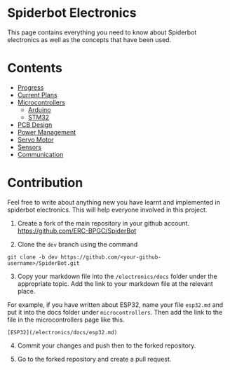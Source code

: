# Spiderbot Electronics

This page contains everything you need to know about Spiderbot electronics as well as the concepts that have been used.

# Contents

* [Progress](/electronics/docs/general/progress.md)
* [Current Plans](/electronics/docs/general/current_plans.md)
* [Microcontrollers]()
    * [Arduino]()
    * [STM32]()
* [PCB Design]()
* [Power Management]()
* [Servo Motor]()
* [Sensors]()
* [Communication]()

# Contribution

Feel free to write about anything new you have learnt and implemented in spiderbot electronics. This will help everyone involved in this project.

1. Create a fork of the main repository in your github account.
https://github.com/ERC-BPGC/SpiderBot

2. Clone the `dev` branch using the command
```
git clone -b dev https://github.com/<your-github-username>/SpiderBot.git
```

3. Copy your markdown file into the `/electronics/docs` folder under the appropriate topic. Add the link to your markdown file at the relevant place. 

For example, if you have written about ESP32, name your file `esp32.md` and put it into the docs folder under `microcontrollers`. Then add the link to the file in the microcontrollers page like this.
```
[ESP32](/electronics/docs/esp32.md)
```

4. Commit your changes and push then to the forked repository.

5. Go to the forked repository and create a pull request.
